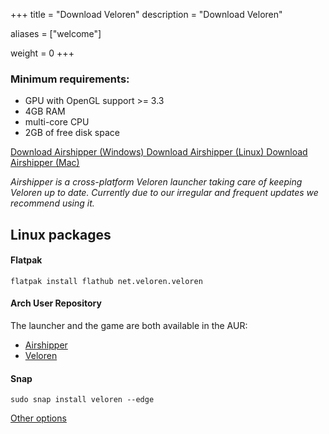 +++
title = "Download Veloren"
description = "Download Veloren"

aliases = ["welcome"]

weight = 0
+++

### Minimum requirements:

- GPU with OpenGL support >= 3.3
- 4GB RAM
- multi-core CPU
- 2GB of free disk space

<a class='home_button' href="https://github.com/songtronix/airshipper/releases/latest/download/airshipper-windows.msi">
    <i class="icon-download"></i> Download Airshipper (Windows)
</a>
<a class='home_button' href="https://github.com/songtronix/airshipper/releases/latest/download/airshipper-linux.zip">
    <i class="icon-download"></i> Download Airshipper (Linux)
</a>
<a class='home_button' href="https://github.com/songtronix/airshipper/releases/latest/download/airshipper-macos.zip">
    <i class="icon-download"></i> Download Airshipper (Mac)
</a>

_Airshipper is a cross-platform Veloren launcher taking care of keeping Veloren up to date. Currently due to our irregular and frequent updates we recommend using it._

## Linux packages

#### Flatpak

`flatpak install flathub net.veloren.veloren`

#### Arch User Repository

The launcher and the game are both available in the AUR:

* [Airshipper]("https://aur.archlinux.org/packages/airshipper/")
* [Veloren]("https://aur.archlinux.org/packages/veloren/")

#### Snap

`sudo snap install veloren --edge`

[Other options](@/download-other.md)
